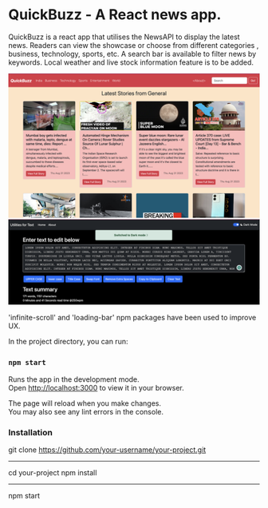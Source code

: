 # QuickBuzz - A React news app.

QuickBuzz is a react app that utilises the NewsAPI to display the latest news. Readers can view the showcase or choose from different categories , business, technology, sports, etc.
A search bar is available to filter news by keywords.
Local weather and live stock information feature is to be added.

![Landing page](./public/landingpage.png)
<br>
![Dark mode page](./public/darkmode.png)

'infinite-scroll' and 'loading-bar' npm packages have been used to improve UX.

In the project directory, you can run:
### `npm start`

Runs the app in the development mode.\
Open [http://localhost:3000](http://localhost:3000) to view it in your browser.

The page will reload when you make changes.\
You may also see any lint errors in the console.

### Installation
git clone https://github.com/your-username/your-project.git
***
cd your-project
npm install
***
npm start


